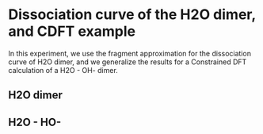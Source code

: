 # Dissociation curve of the H2O dimer, and CDFT example

In this experiment, we use the fragment approximation for the dissociation curve of H2O dimer, and we generalize the
results for a Constrained DFT calculation of a H2O - OH- dimer.

## H2O dimer



## H2O - HO-
